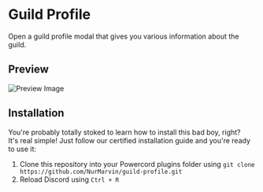 # Guild Profile

Open a guild profile modal that gives you various information about the guild.

## Preview

![Preview Image](https://auser.owns-a-furry.club/6f5a7aA.png)

## Installation

You're probably totally stoked to learn how to install this bad boy, right? \
It's real simple! Just follow our certified installation guide and you're ready to use it: 

1. Clone this repository into your Powercord plugins folder using `git clone https://github.com/NurMarvin/guild-profile.git`
2. Reload Discord using `Ctrl + R`